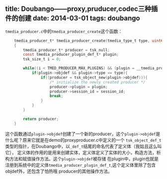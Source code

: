 title: Doubango——proxy,pruducer,codec三种插件的创建
date: 2014-03-01
tags: doubango
---

`tmedia_producer.c`中的`tmedia_producer_create`这个函数：

```c
    tmedia_producer_t* tmedia_producer_create(tmedia_type_t type, uint64_t session_id)
    {
        tmedia_producer_t* producer = tsk_null;
        const tmedia_producer_plugin_def_t* plugin;
        tsk_size_t i = 0;

        while((i < TMED_PRODUCER_MAX_PLUGINS) && (plugin = __tmedia_producer_plugins[i++])){
            if(plugin->objdef && plugin->type == type){
                if((producer = tsk_object_new(plugin->objdef))){
                    /* initialize the newly created producer */
                    producer->plugin = plugin;
                    producer->session_id = session_id;
                    break;
                }
            }
        }

        return producer;
    }
```

这个函数通过`plugin->objdef`创建了一个新的producer，这个`plugin->objdef`是什么呢？原来它就是在demo的proxyproducer.c中定义的一个
`tsk_object_def_t`类型的指针，在Doubango中，以`_def_t`结尾的命名代表了定义体（我姑且这么叫它），
定义体的作用的是用来创建实体，定义体定义了实体的大小，构造方法，析构方法和赋值操作方法。这个`plugin->objdef`被存储
在plugin中，plugin也就是注册到系统中的定义体`tmedia_producer_plugin_def_t`,这个定义体里除了包含objdef外，还包含了怕热哦
producer的其他操作方法。
